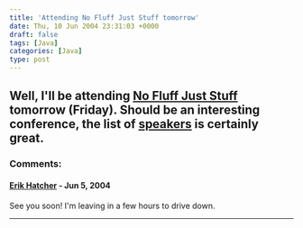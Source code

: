 ```yaml
---
title: 'Attending No Fluff Just Stuff tomorrow'
date: Thu, 10 Jun 2004 23:31:03 +0000
draft: false
tags: [Java]
categories: [Java]
type: post
---
```


Well, I'll be attending [No Fluff Just Stuff](http://www.nofluffjuststuff.com/index.jsp) tomorrow (Friday). Should be an interesting conference, the list of [speakers](http://www.nofluffjuststuff.com/2004-06-raleighdurham/speakers.jsp) is certainly great.
---
### Comments:
#### [Erik Hatcher]( "") - <time datetime="2004-06-11 04:31:09">Jun 5, 2004</time>

See you soon! I'm leaving in a few hours to drive down.
<hr />
